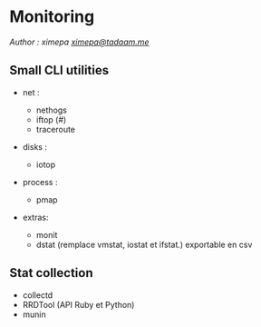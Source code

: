 # Monitoring
*Author : ximepa <ximepa@tadaam.me>*

## Small CLI utilities

- net :
	- nethogs
	- iftop (#)
	- traceroute

- disks : 
	- iotop

- process :
	- pmap 

- extras: 
	- monit
	- dstat (remplace vmstat, iostat et ifstat.) exportable en csv


## Stat collection

- collectd
- RRDTool (API Ruby et Python)
- munin

